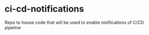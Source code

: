 # ci-cd-notifications
Repo to house code that will be used to enable notifications of C/CD pipeline

